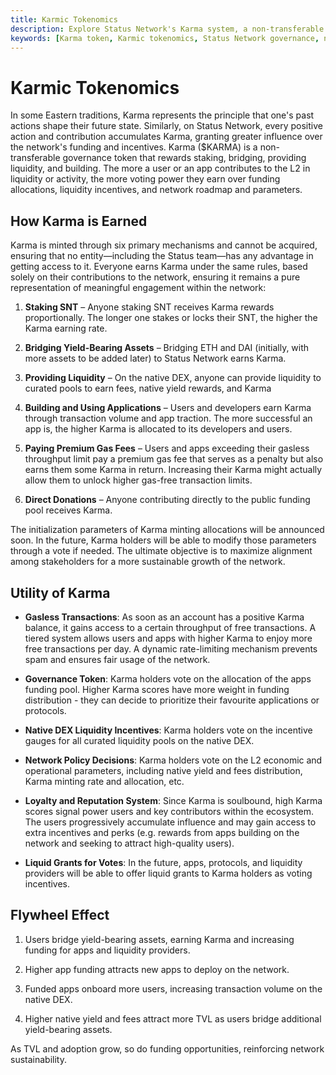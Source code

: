 ```yaml
---
title: Karmic Tokenomics
description: Explore Status Network's Karma system, a non-transferable governance token that rewards network participation and determines influence over funding decisions, incentives, and network parameters.
keywords: [Karma token, Karmic tokenomics, Status Network governance, non-transferable token, governance power, staking rewards, contribution rewards]
---
```


# Karmic Tokenomics

In some Eastern traditions, Karma represents the principle that one's past actions shape their future state. Similarly, on Status Network, every positive action and contribution accumulates Karma, granting greater influence over the network's funding and incentives. Karma ($KARMA) is a non-transferable governance token that rewards staking, bridging, providing liquidity, and building. The more a user or an app contributes to the L2 in liquidity or activity, the more voting power they earn over funding allocations, liquidity incentives, and network roadmap and parameters.

## How Karma is Earned

Karma is minted through six primary mechanisms and cannot be acquired, ensuring that no entity—including the Status team—has any advantage in getting access to it. Everyone earns Karma under the same rules, based solely on their contributions to the network, ensuring it remains a pure representation of meaningful engagement within the network:

1. **Staking SNT** – Anyone staking SNT receives Karma rewards proportionally. The longer one stakes or locks their SNT, the higher the Karma earning rate.

2. **Bridging Yield-Bearing Assets** – Bridging ETH and DAI (initially, with more assets to be added later) to Status Network earns Karma.

3. **Providing Liquidity** – On the native DEX, anyone can provide liquidity to curated pools to earn fees, native yield rewards, and Karma

4. **Building and Using Applications** – Users and developers earn Karma through transaction volume and app traction. The more successful an app is, the higher Karma is allocated to its developers and users.

5. **Paying Premium Gas Fees** – Users and apps exceeding their gasless throughput limit pay a premium gas fee that serves as a penalty but also earns them some Karma in return. Increasing their Karma might actually allow them to unlock higher gas-free transaction limits. 

6. **Direct Donations** – Anyone contributing directly to the public funding pool receives Karma.

The initialization parameters of Karma minting allocations will be announced soon. In the future, Karma holders will be able to modify those parameters through a vote if needed. The ultimate objective is to maximize alignment among stakeholders for a more sustainable growth of the network.

## Utility of Karma

- **Gasless Transactions**: As soon as an account has a positive Karma balance, it gains access to a certain throughput of free transactions. A tiered system allows users and apps with higher Karma to enjoy more free transactions per day. A dynamic rate-limiting mechanism prevents spam and ensures fair usage of the network.

- **Governance Token**: Karma holders vote on the allocation of the apps funding pool. Higher Karma scores have more weight in funding distribution - they can decide to prioritize their favourite applications or protocols.

- **Native DEX Liquidity Incentives**: Karma holders vote on the incentive gauges for all curated liquidity pools on the native DEX.

- **Network Policy Decisions**: Karma holders vote on the L2 economic and operational parameters, including native yield and fees distribution, Karma minting rate and allocation, etc.

- **Loyalty and Reputation System**: Since Karma is soulbound, high Karma scores signal power users and key contributors within the ecosystem. The users progressively accumulate influence and may gain access to extra incentives and perks (e.g. rewards from apps building on the network and seeking to attract high-quality users).

- **Liquid Grants for Votes**: In the future, apps, protocols, and liquidity providers will be able to offer liquid grants to Karma holders as voting incentives.


## Flywheel Effect

1. Users bridge yield-bearing assets, earning Karma and increasing funding for apps and liquidity providers.

2. Higher app funding attracts new apps to deploy on the network.

3. Funded apps onboard more users, increasing transaction volume on the native DEX.

4. Higher native yield and fees attract more TVL as users bridge additional yield-bearing assets.

As TVL and adoption grow, so do funding opportunities, reinforcing network sustainability.
